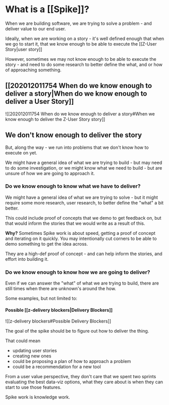 
# What is a [[Spike]]?

When we are building software, we are trying to solve a problem - and deliver value to our end user.

Ideally, when we are working on a story - it's well defined enough that when we go to start it, that we know enough to be able to execute the [[Z-User Story|user story]]

However, sometimes we may not know enough to be able to execute the story - and need to do some research to better define the what, and or how of approaching something.

## [[202012011754 When do we know enough to deliver a story|When do we know enough to deliver a User Story]]

![[202012011754 When do we know enough to deliver a story#When we know enough to deliver the Z-User Story story]]

## We don't know enough to deliver the story

But, along the way - we run into problems that we don't know how to execute on yet. 

We might have a general idea of what we are trying to build - but may need to do some investigation, or we might know what we need to build - but are unsure of how we are going to approach it.


### Do we know enough to know __what__ we have to deliver?

We might have a general idea of what we are trying to solve - but it might require some more research, user research, to better define the "what" a bit better. 

This could include proof of concepts that we demo to get feedback on, but that would inform the stories that we would write as a result of this. 

**Why?**  Sometimes Spike work is about speed, getting a proof of concept and iterating on it quickly. You may intentionally cut corners to be able to demo something to get the idea across. 

They are a high-def proof of concept - and can help inform the stories, and effort into building it.


### Do we know enough to know __how__ we are going to deliver?

Even if we can answer the "what" of what we are trying to build, there are still times when there are unknown's around the how.

Some examples, but not limited to:

#### Possible [[z-delivery blockers|Delivery Blockers]]
![[z-delivery blockers#Possible Delivery Blockers]]

The goal of the spike should be to figure out how to deliver the thing. 

That could mean

- updating user stories
- creating new ones
- could be proposing a plan of how to approach a problem 
- could be a recommendation for a new tool 

From a user value perspective, they don't care that we spent two sprints evaluating the best data-viz options, what they care about is when they can start to use those features.


Spike work is knowledge work.


